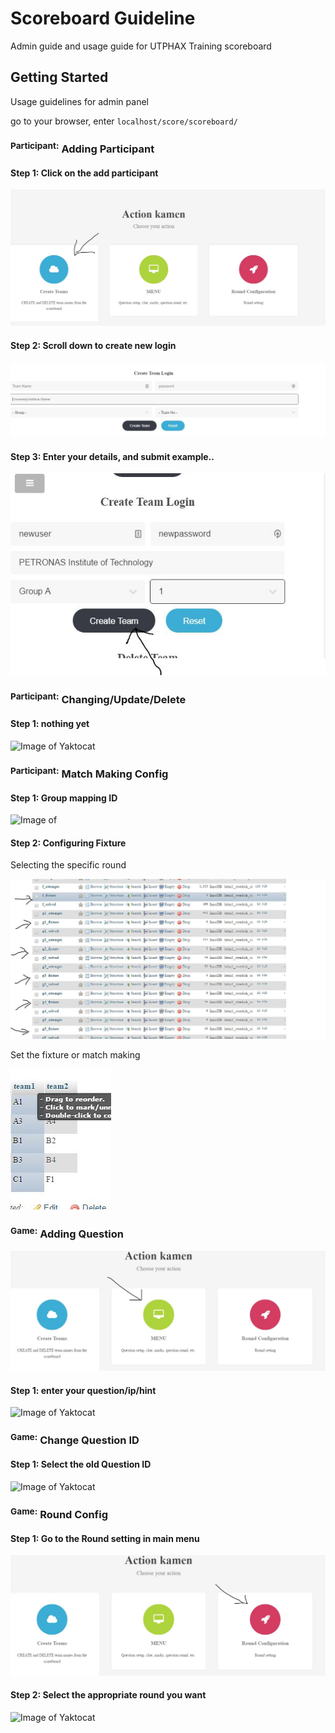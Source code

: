 # Scoreboard Guideline

Admin guide and usage guide for UTPHAX Training scoreboard

## Getting Started

Usage guidelines for admin panel

go to your browser, enter `localhost/score/scoreboard/`

### <sup>Participant:</sup> Adding Participant

#### Step 1: Click on the add participant 

![Imaage add participant](https://github.com/neonexxa/scoreboard/blob/master/images/addparticipant.JPG)

#### Step 2: Scroll down to create new login

![Image of create login](https://github.com/neonexxa/scoreboard/blob/master/images/scrolltonewlogin.JPG)

#### Step 3: Enter your details, and submit example..

![Image of Submit detail](https://github.com/neonexxa/scoreboard/blob/master/images/submitdetail.JPG)

### <sup>Participant:</sup> Changing/Update/Delete

#### Step 1: nothing yet

![Image of Yaktocat](https://octodex.github.com/images/yaktocat.png)

### <sup>Participant:</sup> Match Making Config

#### Step 1: Group mapping ID

![Image of ](https://octodex.github.com/images/yaktocat.png)

#### Step 2: Configuring Fixture

Selecting the specific round

![Image of fixture](https://github.com/neonexxa/scoreboard/blob/master/images/selectingfixture.JPG)

Set the fixture or match making

![Image of fixture](https://github.com/neonexxa/scoreboard/blob/master/images/configuringfixture.JPG)

### <sup>Game:</sup> Adding Question

![Image of Qconfig](https://github.com/neonexxa/scoreboard/blob/master/images/qconfig.JPG)

#### Step 1: enter your question/ip/hint 

![Image of Yaktocat](https://octodex.github.com/images/yaktocat.png)

### <sup>Game:</sup> Change Question ID

#### Step 1: Select the old Question ID

![Image of Yaktocat](https://octodex.github.com/images/yaktocat.png)

### <sup>Game:</sup> Round Config

#### Step 1: Go to the Round setting in main menu

![Image of round configuration](https://github.com/neonexxa/scoreboard/blob/master/images/rconfig.JPG)

#### Step 2: Select the appropriate round you want

![Image of Yaktocat](https://octodex.github.com/images/yaktocat.png)

